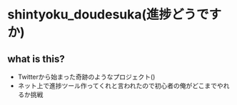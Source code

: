 # shintyoku_doudesuka(進捗どうですか)
## what is this?
- Twitterから始まった奇跡のようなプロジェクト()
- ネット上で進捗ツール作ってくれと言われたので初心者の俺がどこまでやれるか挑戦

